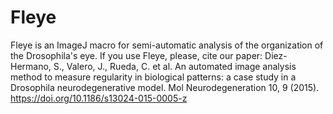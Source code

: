 # Fleye
Fleye is an ImageJ macro for semi-automatic analysis of the organization of the Drosophila's eye.
If you use Fleye, please, cite our paper: Diez-Hermano, S., Valero, J., Rueda, C. et al. An automated image analysis method to measure regularity in biological patterns: a case study in a Drosophila neurodegenerative model. Mol Neurodegeneration 10, 9 (2015). https://doi.org/10.1186/s13024-015-0005-z
